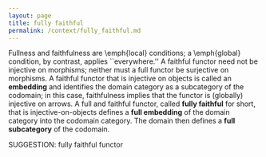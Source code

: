 ```yaml
---
layout: page
title: fully faithful
permalink: /context/fully_faithful.md
---
```

 Fullness and faithfulness are \emph{local} conditions; a \emph{global} condition, by contrast, applies ``everywhere.'' A faithful functor need not be injective on morphisms; neither must a full functor be surjective on morphisms.   A faithful functor that is injective on objects is called an **embedding** and identifies the domain category as a subcategory of the codomain; in this case, faithfulness implies that the functor is (globally) injective on arrows.  A full and faithful functor, called  **fully faithful** for short, that is injective-on-objects defines a **full embedding** of the domain category into the codomain category. The domain then defines a **full subcategory** of the codomain.


SUGGESTION: fully faithful functor
